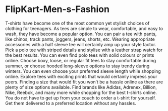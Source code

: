 # FlipKart-Men-s-Fashion
T-shirts have become one of the most common yet stylish choices of clothing for teenagers. As tees are simple to wear, comfortable, and easy to wash, they have become a popular option. You can pair a tee with pants, like chinos, track pants, joggers, jeans, shorts, etc. Wearing appropriate accessories with a half sleeve tee will certainly amp up your style factor. Pick a polo tee with striped details and stylise with a leather strap watch for the best results. You can even find polo tees with solid colours or prints online. Choose boxy, loose, or regular fit tees to stay comfortable during summer, or choose hooded long-sleeve options to stay trendy during winters. You can even choose your preferred sleeve length while shopping online. Explore tees with exciting prints that would certainly impress your peers. Finding a size that would fit you won’t be a hassle online as there are plenty of size options available. Find brands like Adidas, Adrenex, Billion, Nike, Reebok, and many more while shopping for the best t-shirts online. You do not have to get up from your couch to order a t-shirt for yourself. Get them delivered to a preferred location without any hassles. 
